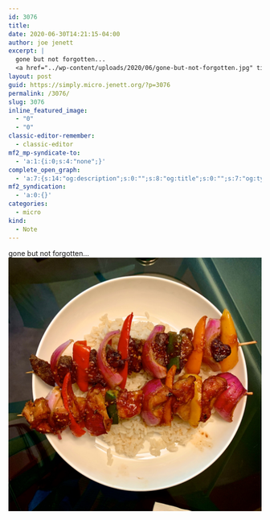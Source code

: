```yaml
---
id: 3076
title: 
date: 2020-06-30T14:21:15-04:00
author: joe jenett
excerpt: |
  gone but not forgotten...
  <a href="../wp-content/uploads/2020/06/gone-but-not-forgotten.jpg" title="gone-but-not-forgotten"><img src="../wp-content/uploads/2020/06/gone-but-not-forgotten.jpg" alt="" width="1200" height="1200" class="alignnone size-full wp-image-3075" /></a>
layout: post
guid: https://simply.micro.jenett.org/?p=3076
permalink: /3076/
slug: 3076
inline_featured_image:
  - "0"
  - "0"
classic-editor-remember:
  - classic-editor
mf2_mp-syndicate-to:
  - 'a:1:{i:0;s:4:"none";}'
complete_open_graph:
  - 'a:7:{s:14:"og:description";s:0:"";s:8:"og:title";s:0:"";s:7:"og:type";s:0:"";s:12:"twitter:card";s:7:"summary";s:15:"twitter:creator";s:0:"";s:19:"twitter:description";s:0:"";s:8:"og:image";s:0:"";}'
mf2_syndication:
  - 'a:0:{}'
categories:
  - micro
kind:
  - Note
---  
```

gone but not forgotten...<br />[<img loading="lazy" src="../wp-content/uploads/2020/06/gone-but-not-forgotten.jpg" alt="" />](../wp-content/uploads/2020/06/gone-but-not-forgotten.jpg "gone-but-not-forgotten")